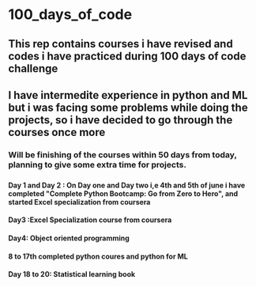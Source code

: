 # 100_days_of_code
<h2>This rep contains courses i have revised and codes i have practiced during 100 days of code challenge</h2>

<h2> I have intermedite experience in python and ML but i was facing some problems while doing the projects, so i have decided to go through the courses once more</h2>

<h3> Will be finishing of the courses within 50 days from today, planning to give some extra time for projects.<h3>

<h4> <b>Day 1 and Day 2</b> :  On Day one and Day two i,e 4th and 5th of june i have completed "Complete Python Bootcamp: Go from Zero to Hero", and started Excel specialization from coursera</h4>

<h4>Day3 :Excel Specialization course from coursera</h4>

<h4>Day4: Object oriented programming </h4>

<h4> 8 to 17th completed python coures and python for ML</h4>

<h4>Day 18 to 20: Statistical learning book  </h4>


